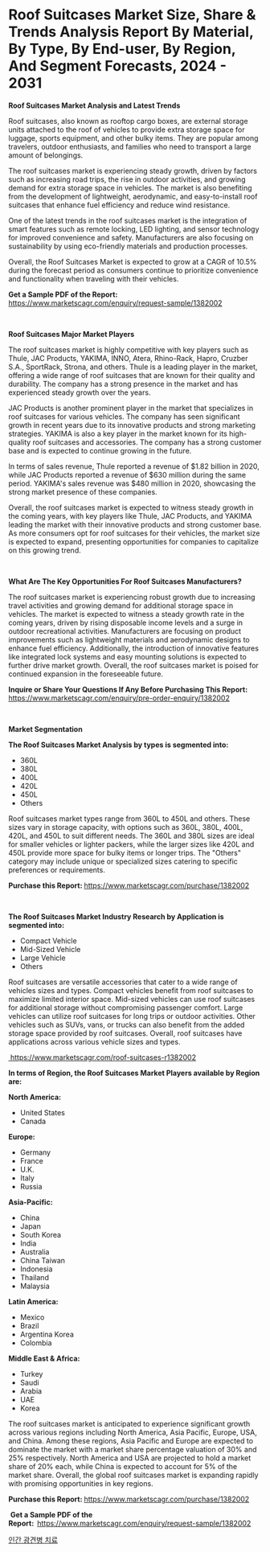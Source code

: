 <p><h1>Roof Suitcases Market Size, Share & Trends Analysis Report By Material, By Type, By End-user, By Region, And Segment Forecasts, 2024 - 2031</h1></p><p><strong>Roof Suitcases Market Analysis and Latest Trends</strong></p>
<p><p>Roof suitcases, also known as rooftop cargo boxes, are external storage units attached to the roof of vehicles to provide extra storage space for luggage, sports equipment, and other bulky items. They are popular among travelers, outdoor enthusiasts, and families who need to transport a large amount of belongings.</p><p>The roof suitcases market is experiencing steady growth, driven by factors such as increasing road trips, the rise in outdoor activities, and growing demand for extra storage space in vehicles. The market is also benefiting from the development of lightweight, aerodynamic, and easy-to-install roof suitcases that enhance fuel efficiency and reduce wind resistance.</p><p>One of the latest trends in the roof suitcases market is the integration of smart features such as remote locking, LED lighting, and sensor technology for improved convenience and safety. Manufacturers are also focusing on sustainability by using eco-friendly materials and production processes.</p><p>Overall, the Roof Suitcases Market is expected to grow at a CAGR of 10.5% during the forecast period as consumers continue to prioritize convenience and functionality when traveling with their vehicles.</p></p>
<p><strong>Get a Sample PDF of the Report:&nbsp;</strong> <a href="https://www.marketscagr.com/enquiry/request-sample/1382002">https://www.marketscagr.com/enquiry/request-sample/1382002</a></p>
<p>&nbsp;</p>
<p><strong>Roof Suitcases Major Market Players</strong></p>
<p><p>The roof suitcases market is highly competitive with key players such as Thule, JAC Products, YAKIMA, INNO, Atera, Rhino-Rack, Hapro, Cruzber S.A., SportRack, Strona, and others. Thule is a leading player in the market, offering a wide range of roof suitcases that are known for their quality and durability. The company has a strong presence in the market and has experienced steady growth over the years.</p><p>JAC Products is another prominent player in the market that specializes in roof suitcases for various vehicles. The company has seen significant growth in recent years due to its innovative products and strong marketing strategies. YAKIMA is also a key player in the market known for its high-quality roof suitcases and accessories. The company has a strong customer base and is expected to continue growing in the future.</p><p>In terms of sales revenue, Thule reported a revenue of $1.82 billion in 2020, while JAC Products reported a revenue of $630 million during the same period. YAKIMA's sales revenue was $480 million in 2020, showcasing the strong market presence of these companies.</p><p>Overall, the roof suitcases market is expected to witness steady growth in the coming years, with key players like Thule, JAC Products, and YAKIMA leading the market with their innovative products and strong customer base. As more consumers opt for roof suitcases for their vehicles, the market size is expected to expand, presenting opportunities for companies to capitalize on this growing trend.</p></p>
<p>&nbsp;</p>
<p><strong>What Are The Key Opportunities For Roof Suitcases Manufacturers?</strong></p>
<p><p>The roof suitcases market is experiencing robust growth due to increasing travel activities and growing demand for additional storage space in vehicles. The market is expected to witness a steady growth rate in the coming years, driven by rising disposable income levels and a surge in outdoor recreational activities. Manufacturers are focusing on product improvements such as lightweight materials and aerodynamic designs to enhance fuel efficiency. Additionally, the introduction of innovative features like integrated lock systems and easy mounting solutions is expected to further drive market growth. Overall, the roof suitcases market is poised for continued expansion in the foreseeable future.</p></p>
<p><strong>Inquire or Share Your Questions If Any Before Purchasing This Report:</strong> <a href="https://www.marketscagr.com/enquiry/pre-order-enquiry/1382002">https://www.marketscagr.com/enquiry/pre-order-enquiry/1382002</a></p>
<p>&nbsp;</p>
<p><strong>Market Segmentation</strong></p>
<p><strong>The Roof Suitcases Market Analysis by types is segmented into:</strong></p>
<p><ul><li>360L</li><li>380L</li><li>400L</li><li>420L</li><li>450L</li><li>Others</li></ul></p>
<p><p>Roof suitcases market types range from 360L to 450L and others. These sizes vary in storage capacity, with options such as 360L, 380L, 400L, 420L, and 450L to suit different needs. The 360L and 380L sizes are ideal for smaller vehicles or lighter packers, while the larger sizes like 420L and 450L provide more space for bulky items or longer trips. The "Others" category may include unique or specialized sizes catering to specific preferences or requirements.</p></p>
<p><strong>Purchase this Report:&nbsp;</strong><a href="https://www.marketscagr.com/purchase/1382002">https://www.marketscagr.com/purchase/1382002</a></p>
<p>&nbsp;</p>
<p><strong>The Roof Suitcases Market Industry Research by Application is segmented into:</strong></p>
<p><ul><li>Compact Vehicle</li><li>Mid-Sized Vehicle</li><li>Large Vehicle</li><li>Others</li></ul></p>
<p><p>Roof suitcases are versatile accessories that cater to a wide range of vehicles sizes and types. Compact vehicles benefit from roof suitcases to maximize limited interior space. Mid-sized vehicles can use roof suitcases for additional storage without compromising passenger comfort. Large vehicles can utilize roof suitcases for long trips or outdoor activities. Other vehicles such as SUVs, vans, or trucks can also benefit from the added storage space provided by roof suitcases. Overall, roof suitcases have applications across various vehicle sizes and types.</p></p>
<p><a href="https://www.marketscagr.com/roof-suitcases-r1382002">&nbsp;https://www.marketscagr.com/roof-suitcases-r1382002</a></p>
<p><strong>In terms of Region, the Roof Suitcases Market Players available by Region are:</strong></p>
<p>
    <p> <strong> North America: </strong>
        <ul>
            <li>United States</li>
            <li>Canada</li>
        </ul>
        </p> 
    <p> <strong> Europe: </strong>
        <ul>
            <li>Germany</li>
            <li>France</li>
            <li>U.K.</li>
            <li>Italy</li>
            <li>Russia</li>
        </ul>
        </p> 
    <p> <strong> Asia-Pacific: </strong>
        <ul>
            <li>China</li>
            <li>Japan</li>
            <li>South Korea</li>
            <li>India</li>
            <li>Australia</li>
            <li>China Taiwan</li>
            <li>Indonesia</li>
            <li>Thailand</li>
            <li>Malaysia</li>
        </ul>
        </p> 
    <p> <strong> Latin America: </strong>
        <ul>
            <li>Mexico</li>
            <li>Brazil</li>
            <li>Argentina Korea</li>
            <li>Colombia</li>
        </ul>
        </p> 
    <p> <strong> Middle East & Africa: </strong>
        <ul>
            <li>Turkey</li>
            <li>Saudi</li>
            <li>Arabia</li>
            <li>UAE</li>
            <li>Korea</li>
        </ul>
    </p>
    </p>
<p><p>The roof suitcases market is anticipated to experience significant growth across various regions including North America, Asia Pacific, Europe, USA, and China. Among these regions, Asia Pacific and Europe are expected to dominate the market with a market share percentage valuation of 30% and 25% respectively. North America and USA are projected to hold a market share of 20% each, while China is expected to account for 5% of the market share. Overall, the global roof suitcases market is expanding rapidly with promising opportunities in key regions.</p></p>
<p><strong>Purchase this Report: </strong><a href="https://www.marketscagr.com/purchase/1382002">https://www.marketscagr.com/purchase/1382002</a></p>
<p>&nbsp;<strong>Get a Sample PDF of the Report:&nbsp;&nbsp;</strong><a href="https://www.marketscagr.com/enquiry/request-sample/1382002">https://www.marketscagr.com/enquiry/request-sample/1382002</a></p>
<p><strong></strong></p>
<p><p><a href="https://github.com/laholand/Market-Research-Report-List-5/blob/main/25102704494.md">인간 광견병 치료</a></p></p>